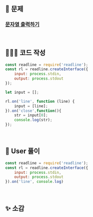## 📄 문제 

### [문자열 출력하기](https://school.programmers.co.kr/learn/courses/30/lessons/181952)

<br>

## 🧚🏻‍♀️ 코드 작성

```javascript
const readline = require('readline');
const rl = readline.createInterface({
    input: process.stdin,
    output: process.stdout
});

let input = [];

rl.on('line', function (line) {
    input = [line];
}).on('close',function(){
    str = input[0];
    console.log(str);
});
```

<br>

## 📝 User 풀이

```javascript
const readline = require('readline');
const rl = readline.createInterface({
    input: process.stdin,
    output: process.stdout
}).on('line', console.log)
```

<br>

## ✨ 소감
<!--  -->
<!-- + reverse를 사용하면 정말 간단하게 풀이할 수 있다. -->